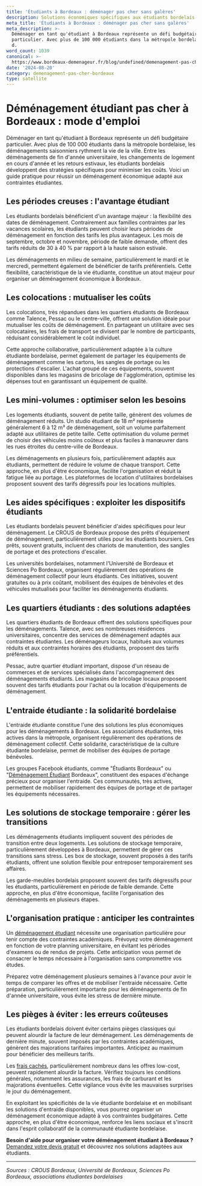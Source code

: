 ```yaml
---
title: 'Étudiants à Bordeaux : déménager pas cher sans galères'
description: Solutions économiques spécifiques aux étudiants bordelais.
meta_title: 'Étudiants à Bordeaux : déménager pas cher sans galères'
meta_description: >-
  Déménager en tant qu'étudiant à Bordeaux représente un défi budgétaire
  particulier. Avec plus de 100 000 étudiants dans la métropole bordelaise, les
  d.
word_count: 1039
canonical: >-
  https://www.bordeaux-demenageur.fr/blog/undefined/demenagement-pas-cher-etudiant-bordeaux
date: '2024-08-20'
category: demenagement-pas-cher-bordeaux
type: satellite
---
```



# Déménagement étudiant pas cher à Bordeaux : mode d'emploi

Déménager en tant qu'étudiant à Bordeaux représente un défi budgétaire particulier. Avec plus de 100 000 étudiants dans la métropole bordelaise, les déménagements saisonniers rythment la vie de la ville. Entre les déménagements de fin d'année universitaire, les changements de logement en cours d'année et les retours estivaux, les étudiants bordelais développent des stratégies spécifiques pour minimiser les coûts. Voici un guide pratique pour réussir un déménagement économique adapté aux contraintes étudiantes.

## Les périodes creuses : l'avantage étudiant

Les étudiants bordelais bénéficient d'un avantage majeur : la flexibilité des dates de déménagement. Contrairement aux familles contraintes par les vacances scolaires, les étudiants peuvent choisir leurs périodes de déménagement en fonction des tarifs les plus avantageux. Les mois de septembre, octobre et novembre, période de faible demande, offrent des tarifs réduits de 30 à 40 % par rapport à la haute saison estivale.

Les déménagements en milieu de semaine, particulièrement le mardi et le mercredi, permettent également de bénéficier de tarifs préférentiels. Cette flexibilité, caractéristique de la vie étudiante, constitue un atout majeur pour organiser un déménagement économique à Bordeaux.

## Les colocations : mutualiser les coûts

Les colocations, très répandues dans les quartiers étudiants de Bordeaux comme Talence, Pessac ou le centre-ville, offrent une solution idéale pour mutualiser les coûts de déménagement. En partageant un utilitaire avec ses colocataires, les frais de transport se divisent par le nombre de participants, réduisant considérablement le coût individuel.

Cette approche collaborative, particulièrement adaptée à la culture étudiante bordelaise, permet également de partager les équipements de déménagement comme les cartons, les sangles de portage ou les protections d'escalier. L'achat groupé de ces équipements, souvent disponibles dans les magasins de bricolage de l'agglomération, optimise les dépenses tout en garantissant un équipement de qualité.

## Les mini-volumes : optimiser selon les besoins

Les logements étudiants, souvent de petite taille, génèrent des volumes de déménagement réduits. Un studio étudiant de 18 m² représente généralement 6 à 12 m³ de déménagement, soit un volume parfaitement adapté aux utilitaires de petite taille. Cette optimisation du volume permet de choisir des véhicules moins coûteux et plus faciles à manœuvrer dans les rues étroites du centre-ville de Bordeaux.

Les déménagements en plusieurs fois, particulièrement adaptés aux étudiants, permettent de réduire le volume de chaque transport. Cette approche, en plus d'être économique, facilite l'organisation et réduit la fatigue liée au portage. Les plateformes de location d'utilitaires bordelaises proposent souvent des tarifs dégressifs pour les locations multiples.

## Les aides spécifiques : exploiter les dispositifs étudiants

Les étudiants bordelais peuvent bénéficier d'aides spécifiques pour leur déménagement. Le CROUS de Bordeaux propose des prêts d'équipement de déménagement, particulièrement utiles pour les étudiants boursiers. Ces prêts, souvent gratuits, incluent des chariots de manutention, des sangles de portage et des protections d'escalier.

Les universités bordelaises, notamment l'Université de Bordeaux et Sciences Po Bordeaux, organisent régulièrement des opérations de déménagement collectif pour leurs étudiants. Ces initiatives, souvent gratuites ou à prix coûtant, mobilisent des équipes de bénévoles et des véhicules mutualisés pour faciliter les déménagements étudiants.

## Les quartiers étudiants : des solutions adaptées

Les quartiers étudiants de Bordeaux offrent des solutions spécifiques pour les déménagements. Talence, avec ses nombreuses résidences universitaires, concentre des services de déménagement adaptés aux contraintes étudiantes. Les déménageurs locaux, habitués aux volumes réduits et aux contraintes horaires des étudiants, proposent des tarifs préférentiels.

Pessac, autre quartier étudiant important, dispose d'un réseau de commerces et de services spécialisés dans l'accompagnement des déménagements étudiants. Les magasins de bricolage locaux proposent souvent des tarifs étudiants pour l'achat ou la location d'équipements de déménagement.

## L'entraide étudiante : la solidarité bordelaise

L'entraide étudiante constitue l'une des solutions les plus économiques pour les déménagements à Bordeaux. Les associations étudiantes, très actives dans la métropole, organisent régulièrement des opérations de déménagement collectif. Cette solidarité, caractéristique de la culture étudiante bordelaise, permet de mobiliser des équipes de portage bénévoles.

Les groupes Facebook étudiants, comme "Étudiants Bordeaux" ou "[Déménagement Étudiant](/blog/etudiant/guide) Bordeaux", constituent des espaces d'échange précieux pour organiser l'entraide. Ces communautés, très actives, permettent de mobiliser rapidement des équipes de portage et de partager les équipements nécessaires.

## Les solutions de stockage temporaire : gérer les transitions

Les déménagements étudiants impliquent souvent des périodes de transition entre deux logements. Les solutions de stockage temporaire, particulièrement développées à Bordeaux, permettent de gérer ces transitions sans stress. Les box de stockage, souvent proposés à des tarifs étudiants, offrent une solution flexible pour entreposer temporairement ses affaires.

Les garde-meubles bordelais proposent souvent des tarifs dégressifs pour les étudiants, particulièrement en période de faible demande. Cette approche, en plus d'être économique, facilite l'organisation des déménagements en plusieurs étapes.

## L'organisation pratique : anticiper les contraintes

Un [déménagement étudiant](/blog/etudiant/guide) nécessite une organisation particulière pour tenir compte des contraintes académiques. Prévoyez votre déménagement en fonction de votre planning universitaire, en évitant les périodes d'examens ou de rendus de projets. Cette anticipation vous permet de consacrer le temps nécessaire à l'organisation sans compromettre vos études.

Préparez votre déménagement plusieurs semaines à l'avance pour avoir le temps de comparer les offres et de mobiliser l'entraide nécessaire. Cette préparation, particulièrement importante pour les déménagements de fin d'année universitaire, vous évite les stress de dernière minute.

## Les pièges à éviter : les erreurs coûteuses

Les étudiants bordelais doivent éviter certains pièges classiques qui peuvent alourdir la facture de leur déménagement. Les déménagements de dernière minute, souvent imposés par les contraintes académiques, génèrent des majorations tarifaires importantes. Anticipez au maximum pour bénéficier des meilleurs tarifs.

Les [frais cachés](/blog/prix/frais-caches-demenagement), particulièrement nombreux dans les offres low-cost, peuvent rapidement alourdir la facture. Vérifiez toujours les conditions générales, notamment les assurances, les frais de carburant et les majorations éventuelles. Cette vigilance vous évite les mauvaises surprises le jour du déménagement.

En exploitant les spécificités de la vie étudiante bordelaise et en mobilisant les solutions d'entraide disponibles, vous pourrez organiser un déménagement économique adapté à vos contraintes budgétaires. Cette approche, en plus d'être économique, renforce les liens sociaux et s'inscrit dans l'esprit collaboratif de la communauté étudiante bordelaise.

**Besoin d'aide pour organiser votre déménagement étudiant à Bordeaux ?** [Demandez votre devis gratuit](https://moverz-bordeaux.fr/devis) et découvrez nos solutions adaptées aux étudiants.

---

*Sources : CROUS Bordeaux, Université de Bordeaux, Sciences Po Bordeaux, associations étudiantes bordelaises*
